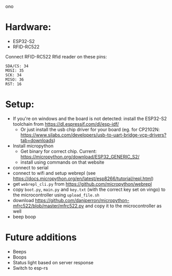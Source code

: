 ono

# Hardware:
- ESP32-S2
- RFID-RC522

Connect RFID-RC522 Rfid reader on these pins:
```
SDA/CS: 34
MOSI: 35
SCK: 34
MISO: 36
RST: 16
```

# Setup:
- If you're on windows and the board is not detected: install the ESP32-S2 toolchain from https://dl.espressif.com/dl/esp-idf/
    - Or just install the usb chip driver for your board (eg. for CP2102N: https://www.silabs.com/developers/usb-to-uart-bridge-vcp-drivers?tab=downloads)
- Install micropython
    - Get binary for correct chip. Current: https://micropython.org/download/ESP32_GENERIC_S2/
    - install using commands on that website
- connect to serial
- connect to wifi and setup webrepl (see https://docs.micropython.org/en/latest/esp8266/tutorial/repl.html)
- get `webrepl_cli.py` from https://github.com/micropython/webrepl
- copy `boot.py`, `main.py` and `key.txt` (with the correct key set on vingo) to the microcontroller using `upload_file.sh`
- download https://github.com/danjperron/micropython-mfrc522/blob/master/mfrc522.py and copy it to the microcontroller as well 
- beep boop

# Future additions
- Beeps
- Boops
- Status light based on server response
- Switch to esp-rs
